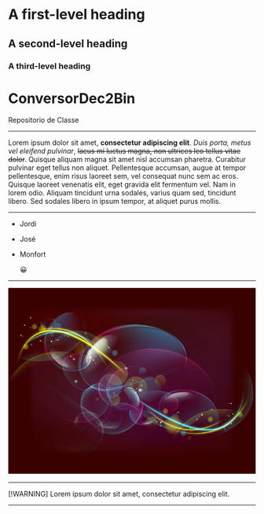 # A first-level heading
## A second-level heading
### A third-level heading

#  ConversorDec2Bin
 Repositorio de Classe
 ___
Lorem ipsum dolor sit amet, **consectetur adipiscing elit**. _Duis porta, metus vel eleifend pulvinar_, ~~lacus mi luctus magna, non ultrices leo tellus vitae dolor~~. Quisque aliquam magna sit amet nisl accumsan pharetra. Curabitur pulvinar eget tellus non aliquet. Pellentesque accumsan, augue at tempor pellentesque, enim risus laoreet sem, vel consequat nunc sem ac eros. Quisque laoreet venenatis elit, eget gravida elit fermentum vel. Nam in lorem odio. Aliquam tincidunt urna sodales, varius quam sed, tincidunt libero. Sed sodales libero in ipsum tempor, at aliquet purus mollis.
___
- Jordi
- José
- Monfort

	:grinning:
___
![Texto alternativo](Image_1.jpg)
___
[!WARNING]
Lorem ipsum dolor sit amet, consectetur adipiscing elit.

___
